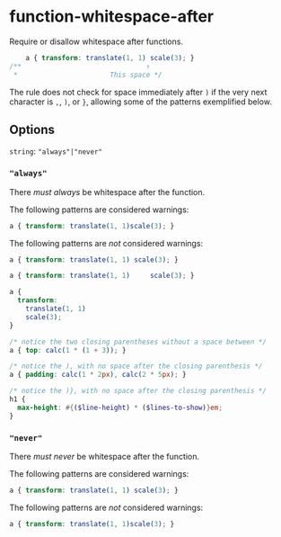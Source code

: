 # function-whitespace-after

Require or disallow whitespace after functions.

```css
    a { transform: translate(1, 1) scale(3); }
/**                               ↑
 *                       This space */
```

The rule does not check for space immediately after `)` if the very next character
is `,`, `)`, or `}`, allowing some of the patterns exemplified below.

## Options

`string`: `"always"|"never"`

### `"always"`

There *must always* be whitespace after the function.

The following patterns are considered warnings:

```css
a { transform: translate(1, 1)scale(3); }
```

The following patterns are *not* considered warnings:

```css
a { transform: translate(1, 1) scale(3); }
```

```css
a { transform: translate(1, 1)     scale(3); }
```

```css
a {
  transform:
    translate(1, 1)
    scale(3);
}
```

```css
/* notice the two closing parentheses without a space between */
a { top: calc(1 * (1 + 3)); }
```

```css
/* notice the ), with no space after the closing parenthesis */
a { padding: calc(1 * 2px), calc(2 * 5px); }
```

```scss
/* notice the )}, with no space after the closing parenthesis */
h1 {
  max-height: #{($line-height) * ($lines-to-show)}em;
}
```

### `"never"`

There *must never* be whitespace after the function.

The following patterns are considered warnings:

```css
a { transform: translate(1, 1) scale(3); }
```

The following patterns are *not* considered warnings:

```css
a { transform: translate(1, 1)scale(3); }
```

